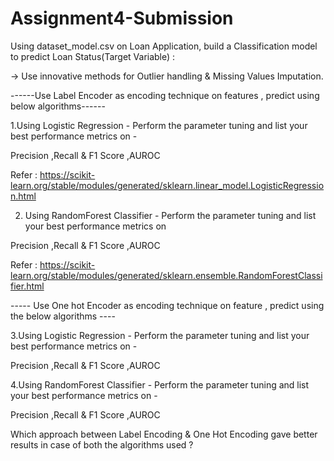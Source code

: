 # Assignment4-Submission

Using dataset_model.csv on Loan Application, build a Classification model to predict Loan Status(Target Variable) :

-> Use innovative methods for Outlier handling & Missing Values Imputation.

------Use Label Encoder as encoding technique on features , predict using below algorithms------

1.Using Logistic Regression - Perform the parameter tuning and list your best performance metrics on - 
 
  Precision ,Recall & F1 Score ,AUROC
 
  Refer : https://scikit-learn.org/stable/modules/generated/sklearn.linear_model.LogisticRegression.html

2. Using RandomForest Classifier - Perform the parameter tuning and list your best performance metrics on   
  
  Precision ,Recall & F1 Score ,AUROC

  Refer : https://scikit-learn.org/stable/modules/generated/sklearn.ensemble.RandomForestClassifier.html


----- Use One hot Encoder as encoding technique on feature , predict using the below algorithms  ----

3.Using Logistic Regression - Perform the parameter tuning and list your best performance metrics on - 
 
  Precision ,Recall & F1 Score ,AUROC

4.Using RandomForest Classifier - Perform the parameter tuning and list your best performance metrics on -
 

  Precision ,Recall & F1 Score ,AUROC  
  
  
  Which approach between Label Encoding & One Hot Encoding gave better results in case of both the algorithms used ?
